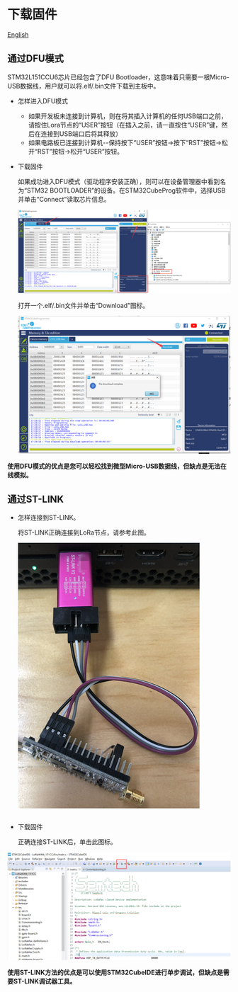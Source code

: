 # 下载固件
[English](https://heltec-automation-docs.readthedocs.io/en/latest/stm32/lora_node_151/download_firmware.html)
## 通过DFU模式

STM32L151CCU6芯片已经包含了DFU Bootloader，这意味着只需要一根Micro-USB数据线，用户就可以将.elf/.bin文件下载到主板中。

- 怎样进入DFU模式

  - 如果开发板未连接到计算机，则在将其插入计算机的任何USB端口之前，请按住Lora节点的“USER”按钮（在插入之前，请一直按住“USER”键，然后在连接到USB端口后将其释放）
  - 如果电路板已连接到计算机--保持按下“USER”按钮→按下“RST”按钮→松开“RST”按钮→松开“USER”按钮。
  
- 下载固件

  如果成功进入DFU模式（驱动程序安装正确），则可以在设备管理器中看到名为“STM32 BOOTLOADER”的设备。在STM32CubeProg软件中，选择USB并单击“Connect”读取芯片信息。

  ![](img/download_firmware/03.png)

  打开一个.elf/.bin文件并单击“Download”图标。

  ![](img/download_firmware/04.png)


**使用DFU模式的优点是您可以轻松找到微型Micro-USB数据线，但缺点是无法在线模拟。**


## 通过ST-LINK

- 怎样连接到ST-LINK。

  将ST-LINK正确连接到LoRa节点，请参考此图。

  ![](img/download_firmware/01.png)

  ```Tip:: ST-LINK可以为目标设备提供电源！如果LoRa节点通过Micro-USB数据线连接到计算机，则ST-LINK 3.3V不能连接到VDD！这样做可能会损坏开发板！

  ```
  
- 下载固件

  正确连接ST-LINK后，单击此图标。

![](img/download_firmware/02.png)

**使用ST-LINK方法的优点是可以使用STM32CubeIDE进行单步调试，但缺点是需要ST-LINK调试器工具。**